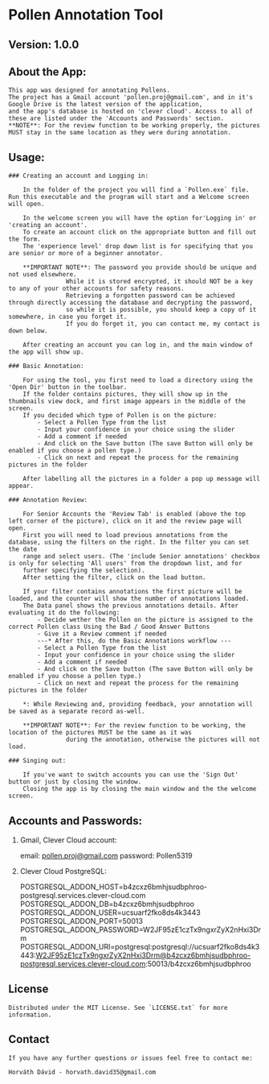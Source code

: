 # Pollen Annotation Tool

## Version: 1.0.0

## About the App:

    This app was designed for annotating Pollens.
    The project has a Gmail account 'pollen.proj@gmail.com', and in it's Google Drive is the latest version of the application,
    and the app's database is hosted on 'clever cloud'. Access to all of these are listed under the 'Accounts and Passwords' section.
    **NOTE**: For the review function to be working properly, the pictures MUST stay in the same location as they were during annotation.

## Usage:

    ### Creating an account and Logging in:

        In the folder of the project you will find a `Pollen.exe` file. Run this executable and the program will start and a Welcome screen will open.

        In the welcome screen you will have the option for'Logging in' or 'creating an account'.
        To create an account click on the appropriate button and fill out the form.
        The 'experience level' drop down list is for specifying that you are senior or more of a beginner annotator.

        **IMPORTANT NOTE**: The password you provide should be unique and not used elsewhere.
                    While it is stored encrypted, it should NOT be a key to any of your other accounts for safety reasons.
                    Retrieving a forgotten password can be achieved through directly accessing the database and decrypting the password,
                    so while it is possible, you should keep a copy of it somewhere, in case you forget it.
                    If you do forget it, you can contact me, my contact is down below.

        After creating an account you can log in, and the main window of the app will show up.

    ### Basic Annotation:

        For using the tool, you first need to load a directory using the 'Open Dir' button in the toolbar.
        If the folder contains pictures, they will show up in the thumbnails view dock, and first image appears in the middle of the screen.
        If you decided which type of Pollen is on the picture:
            - Select a Pollen Type from the list
            - Input your confidence in your choice using the slider
            - Add a comment if needed
            - And click on the Save button (The save Button will only be enabled if you choose a pollen type.)
            - Click on next and repeat the process for the remaining pictures in the folder

        After labelling all the pictures in a folder a pop up message will appear.

    ### Annotation Review:

        For Senior Accounts the 'Review Tab' is enabled (above the top left corner of the picture), click on it and the review page will open.
        First you will need to load previous annotations from the database, using the filters on the right. In the filter you can set the date
        range and select users. (The 'include Senior annotations' checkbox is only for selecting 'All users' from the dropdown list, and for
        further specifying the selection).
        After setting the filter, click on the load button.

        If your filter contains annotations the first picture will be loaded, and the counter will show the number of annotations loaded.
        The Data panel shows the previous annotations details. After evaluating it do the following:
            - Decide wether the Pollen on the picture is assigned to the correct Pollen class Using the Bad / Good Answer Buttons
            - Give it a Review comment if needed
            ---* After this, do the Basic Annotations workflow ---
            - Select a Pollen Type from the list
            - Input your confidence in your choice using the slider
            - Add a comment if needed
            - And click on the Save button (The save Button will only be enabled if you choose a pollen type.)
            - Click on next and repeat the process for the remaining pictures in the folder

        *: While Reviewing and, providing feedback, your annotation will be saved as a separate record as-well.

        **IMPORTANT NOTE**: For the review function to be working, the location of the pictures MUST be the same as it was
                    during the annotation, otherwise the pictures will not load.

    ### Singing out:

        If you've want to switch accounts you can use the 'Sign Out' button or just by closing the window.
        Closing the app is by closing the main window and the the welcome screen.

## Accounts and Passwords:

1.  Gmail, Clever Cloud account:

    email: pollen.proj@gmail.com
    password: Pollen5319

2.  Clever Cloud PostgreSQL:

    POSTGRESQL_ADDON_HOST=b4zcxz6bmhjsudbphroo-postgresql.services.clever-cloud.com
    POSTGRESQL_ADDON_DB=b4zcxz6bmhjsudbphroo
    POSTGRESQL_ADDON_USER=ucsuarf2fko8ds4k3443
    POSTGRESQL_ADDON_PORT=50013
    POSTGRESQL_ADDON_PASSWORD=W2JF95zE1czTx9ngxrZyX2nHxi3Drm
    POSTGRESQL_ADDON_URI=postgresql:postgresql://ucsuarf2fko8ds4k3443:W2JF95zE1czTx9ngxrZyX2nHxi3Drm@b4zcxz6bmhjsudbphroo-postgresql.services.clever-cloud.com:50013/b4zcxz6bmhjsudbphroo

## License

    Distributed under the MIT License. See `LICENSE.txt` for more information.

## Contact

    If you have any further questions or issues feel free to contact me:

    Horváth Dávid - horvath.david35@gmail.com
